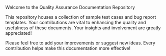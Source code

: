 Welcome to the Quality Assurance Documentation Repository

This repository houses a collection of sample test cases and bug report templates. Your contributions are vital to enhancing the quality and usefulness of these documents. Your insights and involvement are greatly appreciated!

Please feel free to add your improvements or suggest new ideas. Every contribution helps make this documentation more effective!